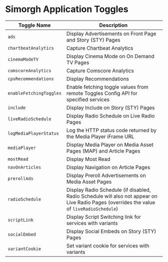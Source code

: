 # Simorgh Application Toggles 


| Toggle Name             | Description |
| ----------------------- | ----------- |
| `ads`                   | Display Advertisements on Front Page and Story (STY) Pages |
| `chartbeatAnalytics`    | Capture Chartbeat Analytics |
| `cinemaModeTV`          | Display Cinema Mode on On Demand TV Pages |
| `comscoreAnalytics`     | Capture Comscore Analytics |
| `cpsRecommendations`    | Display Recommendations |
| `enableFetchingToggles` | Enable fetching toggle values from remote Toggles Config API for specified services |
| `include`               | Display Include on Story (STY) Pages |
| `liveRadioSchedule`     | Display Radio Schedule on Live Radio Pages |
| `logMediaPlayerStatus`  | Log the HTTP status code returned by the Media Player iFrame URL |
| `mediaPlayer`           | Display Media Player on Media Asset Pages (MAP) and Article Pages |
| `mostRead`              | Display Most Read |
| `navOnArticles`         | Display Navigation on Article Pages | 
| `prerollAds`            | Display Preroll Advertisements on Media Asset Pages | 
| `radioSchedule`         | Display Radio Schedule (if disabled, Radio Schedule will also not appear on Live Radio Pages (overrides the value of `liveRadioSchedule`) | 
| `scriptLink`            | Display Script Switching link for services with variants | 
| `socialEmbed`           | Display Social Embeds on Story (STY) Pages | 
| `variantCookie`         | Set variant cookie for services with variants |
